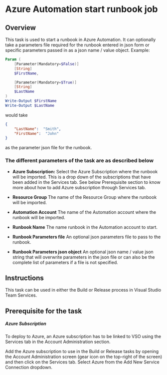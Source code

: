 # Azure Automation start runbook job

## Overview

This task is used to start a runbook in Azure Automation. It can optionally take a parameters file required for the runbook entered in json form or specific parameters passed in as a json name / value object.
Example:

```PowerShell
Param (
    [Parameter(Mandatory=$False)]
    [String]
    $FirstName,

    [Parameter(Mandatory=$True)]
    [String]
    $LastName
)
Write-Output $FirstName
Write-Output $LastName
```
would take 

```json
{
    "LastName":  "Smith",
    "FirstName":  "John"
}
```
as the parameter json file for the runbook.

### The different parameters of the task are as described below

- **Azure Subscription:** Select the Azure Subscription where the runbook will be imported. This is a drop down of the subscriptions that have been added in the Services tab. See below Prerequisite section to know more about how to add Azure subscription through Services tab.

- **Resource Group** The name of the Resource Group where the runbook will be imported.

- **Automation Account** The name of the Automation account where the runbook will be imported.

- **Runbook Name** The name runbook in the Automation account to start.

- **Runbook Parameters file** An optional json parameters file to pass to the runbook.

- **Runbook Parameters json object** An optional json name / value json string that will overwrite parameters in the json file or can also be the complete list of parameters if a file is not specified.


## Instructions

This task can be used in either the Build or Release process in Visual Studio Team Services.

## Prerequisite for the task

##### Azure Subscription
To deploy to Azure, an Azure subscription has to be linked to VSO using the Services tab in the Account Administration section.

Add the Azure subscription to use in the Build or Release tasks by opening the Account Administration screen (gear icon on the top-right of the screen) and then click on the Services tab. Select Azure from the Add New Service Connection dropdown.

